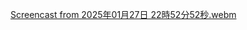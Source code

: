 [Screencast from 2025年01月27日 22時52分52秒.webm](https://github.com/user-attachments/assets/2b9b369b-e383-4c8a-b3e1-faffe7497054)
